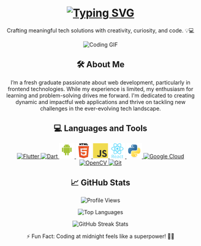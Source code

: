 <h1 align="center">
<a align="center" href="https://git.io/typing-svg"><img src="https://readme-typing-svg.herokuapp.com?font=Fira+Code&weight=600&pause=1000&width=435&lines=Hi+%F0%9F%91%8B%2C+I'm+Moce;🌟 Innovator+Developer+Tech+Enthusiast+🌟+" alt="Typing SVG" /></a>
</h1> 
<p align="center"> Crafting meaningful tech solutions with creativity, curiosity, and code. 💡💻 </p>
<p align="center"> <img src="https://media.giphy.com/media/xT9IgzoKnwFNmISR8I/giphy.gif" width="200" height="200" alt="Coding GIF"> </p> 

<div align="center"> 
  <h2>🛠️ About Me</h2> 
  <p>I’m a fresh graduate passionate about web development, particularly in frontend technologies. While my experience is limited, my enthusiasm for learning and problem-solving drives me forward. I'm dedicated to creating dynamic and impactful web applications and thrive on tackling new challenges in the ever-evolving tech landscape.</p> 
</div>

<div align="center"> 
  <h2>💻 Languages and Tools</h2> 
  <p> 
    <a href="https://flutter.dev" target="_blank"> <img src="https://www.vectorlogo.zone/logos/flutterio/flutterio-icon.svg" alt="Flutter" width="40" height="40" /> </a>
    <a href="https://dart.dev" target="_blank"> <img src="https://www.vectorlogo.zone/logos/dartlang/dartlang-icon.svg" alt="Dart" width="40" height="40" /> </a>
    <a href="https://developer.android.com" target="_blank"> <img src="https://raw.githubusercontent.com/devicons/devicon/master/icons/android/android-original-wordmark.svg" alt="Android" width="40" height="40" /> </a>
    <a href="https://www.w3.org/html/" target="_blank"> <img src="https://raw.githubusercontent.com/devicons/devicon/master/icons/html5/html5-original-wordmark.svg" alt="HTML5" width="40" height="40" /> </a>
    <a href="https://developer.mozilla.org/en-US/docs/Web/JavaScript" target="_blank"> <img src="https://raw.githubusercontent.com/devicons/devicon/master/icons/javascript/javascript-original.svg" alt="JavaScript" width="40" height="40" /> </a>
    <a href="https://reactjs.org/" target="_blank"> <img src="https://raw.githubusercontent.com/devicons/devicon/master/icons/react/react-original-wordmark.svg" alt="React" width="40" height="40" /> </a>
    <a href="https://www.python.org" target="_blank"> <img src="https://raw.githubusercontent.com/devicons/devicon/master/icons/python/python-original.svg" alt="Python" width="40" height="40" /> </a>
    <a href="https://cloud.google.com" target="_blank"> <img src="https://www.vectorlogo.zone/logos/google_cloud/google_cloud-icon.svg" alt="Google Cloud" width="40" height="40" /> </a>
    <a href="https://opencv.org/" target="_blank"> <img src="https://www.vectorlogo.zone/logos/opencv/opencv-icon.svg" alt="OpenCV" width="40" height="40" /> </a>
    <a href="https://git-scm.com/" target="_blank"> <img src="https://www.vectorlogo.zone/logos/git-scm/git-scm-icon.svg" alt="Git" width="40" height="40" /> </a>
  </p> 
</div>

<div align="center"> 
  <h2>📈 GitHub Stats</h2> 
  <p> <img src="https://komarev.com/ghpvc/?username=mocemoce&label=Profile%20views&color=0e75b6&style=flat" alt="Profile Views" /> </p> 
  <p> <img src="https://github-readme-stats.vercel.app/api/top-langs?username=mocemoce&show_icons=true&locale=en&layout=compact&theme=radical" alt="Top Languages" /> </p> 
  <p> <img src="https://github-readme-streak-stats.herokuapp.com/?user=mocemoce&theme=radical" alt="GitHub Streak Stats" /> </p> 
</div>

<div align="center"> <p>⚡ Fun Fact: Coding at midnight feels like a superpower! 🌙✨</p> </div>
